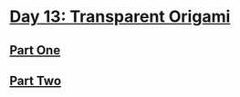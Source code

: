 # [Day 13: Transparent Origami](https://adventofcode.com/2021/day/13)

## [Part One](https://adventofcode.com/2021/day/13#part1)

## [Part Two](https://adventofcode.com/2021/day/13#part2)
